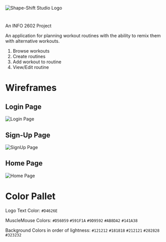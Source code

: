 ![Shape-Shift Studio Logo](https://github.com/localhusks/Workout-Remixer-App/blob/main/Shape-Shift%20Studio%20Logo%202.png)
#
An INFO 2602 Project

An application for planning workout routines with the ability to remix them with alternative workouts.
  1. Browse workouts
  2. Create routines
  3. Add workout to routine
  4. View/Edit routine

# Wireframes

## Login Page
![Login Page](https://github.com/localhusks/Shape-Shift-Studio/blob/main/WireFrames/Login/Login.png)

## Sign-Up Page
![SignUp Page](https://github.com/localhusks/Shape-Shift-Studio/blob/main/WireFrames/SignUp/SignUp.png)

## Home Page
![Home Page](https://github.com/localhusks/Shape-Shift-Studio/blob/main/WireFrames/HomePage/HomePage.png)

# Color Pallet

Logo Text Color: `#D4626E`

MuscleMouse Colors:  `#D56059`
                     `#591F1A`
                     `#9D9592`
                     `#AB8DA2`
                     `#141A38`

Background Colors in order of lightness:  `#121212`
                                          `#181818`
                                          `#212121`
                                          `#282828`
                                          `#323232`
